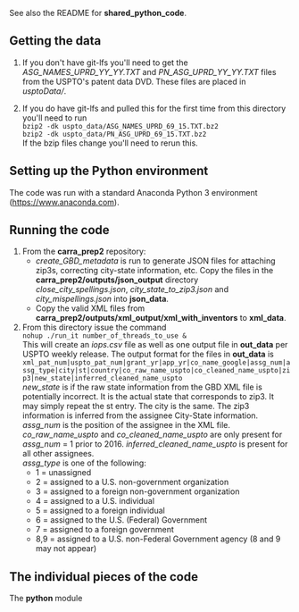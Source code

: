 See also the README for **shared_python_code**.


## Getting the data
1.	If you don't have git-lfs you'll need to get the _ASG\_NAMES\_UPRD\_YY\_YY.TXT_ and _PN\_ASG\_UPRD\_YY\_YY.TXT_ files from the USPTO's patent data DVD.
	These files are placed in _usptoData/_.

2.	If you do have git-lfs and pulled this for the first time from this directory you'll need to 
    run  
    `bzip2 -dk uspto_data/ASG_NAMES_UPRD_69_15.TXT.bz2`  
    `bzip2 -dk uspto_data/PN_ASG_UPRD_69_15.TXT.bz2`  
	If the bzip files change you'll need to rerun this.


## Setting up the Python environment
The code was run with a standard Anaconda Python 3 environment (https://www.anaconda.com).


## Running the code
1.  From the **carra_prep2** repository:
	* _create\_GBD\_metadata_ is run to generate JSON files
	for attaching zip3s, correcting city-state information, etc.
	Copy the files in the **carra_prep2/outputs/json_output** directory
	_close\_city\_spellings.json_,
	_city\_state\_to\_zip3.json_ and
	_city\_mispellings.json_
	into **json_data**.
    * Copy the valid XML files from **carra_prep2/outputs/xml_output/xml_with_inventors** to **xml_data**.
2.  From this directory issue the command  
    `nohup ./run_it number_of_threads_to_use &`  
    This will create an _iops.csv_ file as well as one output file in **out_data** per USPTO weekly release.
    The output format for the files in **out_data** is  
    `xml_pat_num|uspto_pat_num|grant_yr|app_yr|co_name_google|assg_num|assg_type|city|st|country|co_raw_name_uspto|co_cleaned_name_uspto|zip3|new_state|inferred_cleaned_name_uspto`  
    _new\_state_ is if the raw state information from the GBD XML file is potentially incorrect.
    It is the actual state that corresponds to zip3.
    It may simply repeat the st entry.
    The city is the same.
    The zip3 information is inferred from the assignee City-State information.  
    _assg\_num_ is the position of the assignee in the XML file.  
    _co\_raw\_name\_uspto_ and _co\_cleaned\_name\_uspto_ are only present for _assg\_num_ = 1 prior to 2016.
    _inferred\_cleaned\_name\_uspto_ is present for all other assignees.  
    _assg\_type_ is one of the following:
    *   1    = unassigned
    *   2    = assigned to a U.S. non-government organization
    *   3    = assigned to a foreign non-government organization
    *   4    = assigned to a U.S. individual
    *   5    = assigned to a foreign individual
    *   6    = assigned to the U.S. (Federal) Government
    *   7    = assigned to a foreign government
    *   8,9  = assigned to a U.S. non-Federal Government agency
                  (8 and 9 may not appear)


## The individual pieces of the code
The **python** module